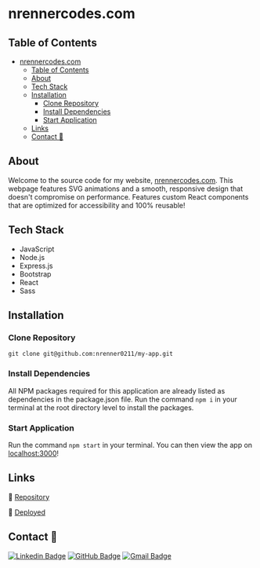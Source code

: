 # nrennercodes.com

## Table of Contents

- [nrennercodes.com](#nrennercodescom)
  - [Table of Contents](#table-of-contents)
  - [About](#about)
  - [Tech Stack](#tech-stack)
  - [Installation](#installation)
    - [Clone Repository](#clone-repository)
    - [Install Dependencies](#install-dependencies)
    - [Start Application](#start-application)
  - [Links](#links)
  - [Contact 📩](#contact-)

## About

Welcome to the source code for my website, [nrennercodes.com](https://nrennercodes.com). This webpage features SVG animations and a smooth, responsive design that doesn't compromise on performance. Features custom React components that are optimized for accessibility and 100% reusable!

## Tech Stack

- JavaScript
- Node.js
- Express.js
- Bootstrap
- React
- Sass

## Installation

### Clone Repository

`git clone git@github.com:nrenner0211/my-app.git`

### Install Dependencies

All NPM packages required for this application are already listed as dependencies in the package.json file. Run the command `npm i` in your terminal at the root directory level to install the packages.

### Start Application

Run the command `npm start` in your terminal. You can then view the app on [localhost:3000](http://localhost:3000/)!

## Links

🔗 [Repository](https://github.com/nrenner0211/my-app)

🔗 [Deployed](https://nrennercodes.com)

## Contact 📩

[![Linkedin Badge](https://img.shields.io/badge/-nrenner0211-blue?style=flat-square&logo=Linkedin&logoColor=white&link=https://www.linkedin.com/in/nicolette-renner/)](https://www.linkedin.com/in/nicolette-renner/)
[![GitHub Badge](https://img.shields.io/badge/-nrenner0211-7261A3?style=flat-square&logo=Github&logoColor=white&link=https://github.com/nrenner0211)](https://github.com/nrenner0211)
[![Gmail Badge](https://img.shields.io/badge/-nrenner0211@gmail.com-c14438?style=flat-square&logo=Gmail&logoColor=white&link=mailto:nrenner0211@gmail.com)](mailto:nrenner0211@gmail.com)

